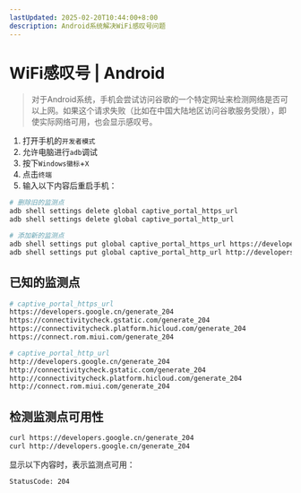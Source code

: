 ```yaml
---
lastUpdated: 2025-02-20T10:44:00+8:00
description: Android系统解决WiFi感叹号问题
---
```


# WiFi感叹号 | Android

> 对于Android系统，手机会尝试访问谷歌的一个特定网址来检测网络是否可以上网。如果这个请求失败（比如在中国大陆地区访问谷歌服务受限），即使实际网络可用，也会显示感叹号。

1. 打开手机的`开发者模式`
2. 允许电脑进行`adb`调试
3. 按下`Windows徽标`+`X`
4. 点击`终端`
5. 输入以下内容后重启手机：

```bash
# 删除旧的监测点
adb shell settings delete global captive_portal_https_url
adb shell settings delete global captive_portal_http_url

# 添加新的监测点
adb shell settings put global captive_portal_https_url https://developers.google.cn/generate_204
adb shell settings put global captive_portal_http_url http://developers.google.cn/generate_204
```

## 已知的监测点

```bash
# captive_portal_https_url
https://developers.google.cn/generate_204
https://connectivitycheck.gstatic.com/generate_204
https://connectivitycheck.platform.hicloud.com/generate_204
https://connect.rom.miui.com/generate_204

# captive_portal_http_url
http://developers.google.cn/generate_204
http://connectivitycheck.gstatic.com/generate_204
http://connectivitycheck.platform.hicloud.com/generate_204
http://connect.rom.miui.com/generate_204
```

## 检测监测点可用性

```bash
curl https://developers.google.cn/generate_204
curl http://developers.google.cn/generate_204
```

显示以下内容时，表示监测点可用：

```bash
StatusCode: 204
```
